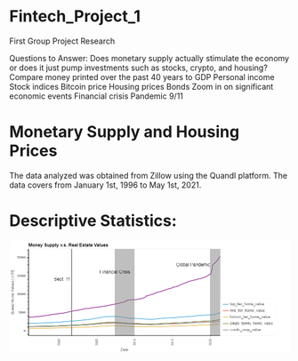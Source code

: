 # Fintech_Project_1
First Group Project
Research 

Questions to Answer:
Does monetary supply actually stimulate the economy or does it just pump investments such as stocks, crypto, and housing?
Compare money printed over the past 40 years to
GDP
Personal income
Stock indices
Bitcoin price
Housing prices
Bonds
Zoom in on significant economic events
Financial crisis
Pandemic
9/11


# Monetary Supply and Housing Prices
The data analyzed was obtained from Zillow using the Quandl platform. The data covers from January 1st, 1996 to May 1st, 2021.

# Descriptive Statistics:

![image](Resources/FVaca_National_plot_scaled.png)


